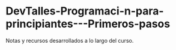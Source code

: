 # DevTalles-Programaci-n-para-principiantes---Primeros-pasos
Notas y recursos desarrollados a lo largo del curso.
